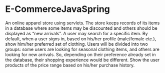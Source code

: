 # E-CommerceJavaSpring

An online apparel store using servlets. The store keeps records of its items in a database where
some items may be discounted and others should be displayed as “new arrivals”. A user may
search for a specific item. By default, when a user signs in, based on his/her profile (male/female etc.),
show him/her preferred set of clothing. Users will be divided into two groups: some users are looking for
seasonal clothing items, and others are looking for new arrivals. So, depending on their preference
already set in the database, their shopping experience would be different. Show the user products of the
price range based on his/her purchase history.
